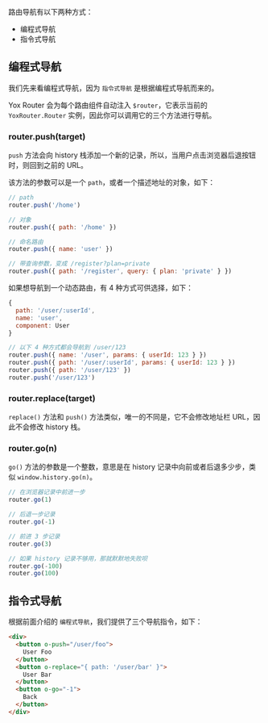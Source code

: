 路由导航有以下两种方式：

* 编程式导航
* 指令式导航

## 编程式导航

我们先来看编程式导航，因为 `指令式导航` 是根据编程式导航而来的。

Yox Router 会为每个路由组件自动注入 `$router`，它表示当前的 `YoxRouter.Router` 实例，因此你可以调用它的三个方法进行导航。

### router.push(target)

`push` 方法会向 history 栈添加一个新的记录，所以，当用户点击浏览器后退按钮时，则回到之前的 URL。

该方法的参数可以是一个 `path`，或者一个描述地址的对象，如下：

```js
// path
router.push('/home')

// 对象
router.push({ path: '/home' })

// 命名路由
router.push({ name: 'user' })

// 带查询参数，变成 /register?plan=private
router.push({ path: '/register', query: { plan: 'private' } })

```

如果想导航到一个动态路由，有 4 种方式可供选择，如下：

```js
{
  path: '/user/:userId',
  name: 'user',
  component: User
}
```

```js
// 以下 4 种方式都会导航到 /user/123
router.push({ name: '/user', params: { userId: 123 } })
router.push({ path: '/user/:userId', params: { userId: 123 } })
router.push({ path: '/user/123' })
router.push('/user/123')
```

### router.replace(target)

`replace()` 方法和 `push()` 方法类似，唯一的不同是，它不会修改地址栏 URL，因此不会修改 history 栈。

### router.go(n)

`go()` 方法的参数是一个整数，意思是在 history 记录中向前或者后退多少步，类似 `window.history.go(n)`。

```js
// 在浏览器记录中前进一步
router.go(1)

// 后退一步记录
router.go(-1)

// 前进 3 步记录
router.go(3)

// 如果 history 记录不够用，那就默默地失败呗
router.go(-100)
router.go(100)
```

## 指令式导航

根据前面介绍的 `编程式导航`，我们提供了三个导航指令，如下：

```html
<div>
  <button o-push="/user/foo">
    User Foo
  </button>
  <button o-replace="{ path: '/user/bar' }">
    User Bar
  </button>
  <button o-go="-1">
    Back
  </button>
</div>
```



